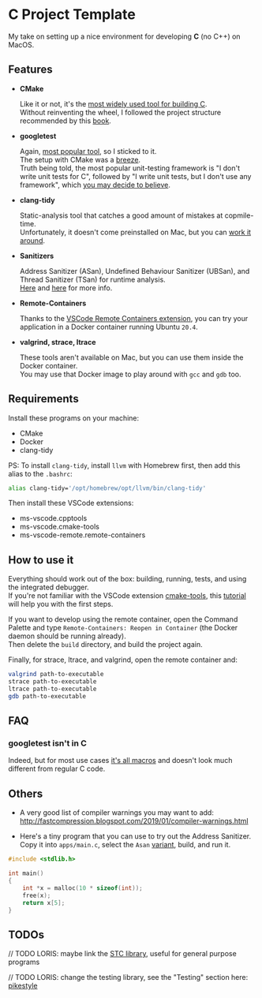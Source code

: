 # C Project Template

My take on setting up a nice environment for developing **C** (no C++) on MacOS.

## Features
- **CMake**

    Like it or not, it's the [most widely used tool for building C](https://www.jetbrains.com/lp/devecosystem-2021/c).  
    Without reinventing the wheel, I followed the project structure recommended by this [book](https://cliutils.gitlab.io/modern-cmake/chapters/basics/structure.html).

- **googletest**

  Again, [most popular tool](https://www.jetbrains.com/lp/devecosystem-2021/c), so I sticked to it.  
    The setup with CMake was a [breeze](https://google.github.io/googletest/quickstart-cmake.html).  
    Truth being told, the most popular unit-testing framework is "I don't write unit tests for C", followed by "I write unit tests, but I don't use any framework", which [you may decide to believe](https://www.commitstrip.com/en/2017/02/08/where-are-the-tests/?).

- **clang-tidy**

    Static-analysis tool that catches a good amount of mistakes at copmile-time.  
    Unfortunately, it doesn't come preinstalled on Mac, but you can [work it around](#requirements).

- **Sanitizers**

    Address Sanitizer (ASan), Undefined Behaviour Sanitizer (UBSan), and Thread Sanitizer (TSan) for runtime analysis.  
    [Here](https://github.com/google/sanitizers) and [here](https://developer.apple.com/documentation/xcode/diagnosing-memory-thread-and-crash-issues-early) for more info.
    
- **Remote-Containers**

    Thanks to the [VSCode Remote Containers extension](https://code.visualstudio.com/docs/remote/containers), you can try your application in a Docker container running Ubuntu `20.4`.

- **valgrind, strace, ltrace**

    These tools aren't available on Mac, but you can use them inside the Docker container.  
    You may use that Docker image to play around with `gcc` and `gdb` too.

## Requirements

Install these programs on your machine:

- CMake
- Docker
- clang-tidy

PS: To install `clang-tidy`, install `llvm` with Homebrew first, then add this alias to the `.bashrc`:

```sh
alias clang-tidy='/opt/homebrew/opt/llvm/bin/clang-tidy'
```

Then install these VSCode extensions:

- ms-vscode.cpptools
- ms-vscode.cmake-tools
- ms-vscode-remote.remote-containers

## How to use it
  
Everything should work out of the box: building, running, tests, and using the integrated debugger.  
If you're not familiar with the VSCode extension [cmake-tools](https://github.com/microsoft/vscode-cmake-tools),
this [tutorial](https://code.visualstudio.com/docs/cpp/cmake-linux#_select-a-kit) will help you with the first steps.

If you want to develop using the remote container, open the Command Palette and type `Remote-Containers: Reopen in Container` (the Docker daemon should be running already).  
Then delete the `build` directory, and build the project again.

Finally, for strace, ltrace, and valgrind, open the remote container and:

```sh
valgrind path-to-executable
strace path-to-executable
ltrace path-to-executable
gdb path-to-executable
```

## FAQ

### googletest isn't in C

Indeed, but for most use cases [it's all macros](https://github.com/google/googletest/tree/main/googletest/samples) and doesn't look much different from regular C code.

## Others

- A very good list of compiler warnings you may want to add:  
http://fastcompression.blogspot.com/2019/01/compiler-warnings.html

- Here's a tiny program that you can use to try out the Address Sanitizer.  
  Copy it into `apps/main.c`, select the `Asan` [variant](https://github.com/microsoft/vscode-cmake-tools/blob/main/docs/variants.md), build, and run it.

```c
#include <stdlib.h>

int main()
{
    int *x = malloc(10 * sizeof(int));
    free(x);
    return x[5];
}
```

## TODOs

// TODO LORIS: maybe link the [STC library](https://github.com/tylov/STC), useful for general purpose programs

// TODO LORIS: change the testing library, see the "Testing" section here: [pikestyle](https://github.com/dehre/pikestyle#sparse-notes)
